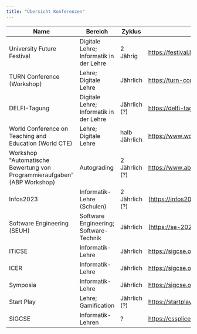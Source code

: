```yaml
---
title: "Übersicht Konferenzen"
---
```


| Name                                                                     | Bereich                                 | Zyklus         | Link                                          |
| ------------------------------------------------------------------------ | --------------------------------------- | -------------- | --------------------------------------------- |
| University Future Festival                                               | Digitale Lehre; Informatik in der Lehre | 2 Jährig       | https://festival.hfd.digital/de/              |
| TURN Conference (Workshop)                                               | Lehre; Digitale Lehre                   | Jährlich       | https://turn-conference.org/                  |
| DELFI-Tagung                                                             | Digitale Lehre; Informatik in der Lehre | Jährlich (?)   | https://delfi-tagung.de/                      |
| World Conference on Teaching and Education (World CTE)                   | Lehre; Digitale Lehre                   | halb Jährlich  | https://www.worldcte.org/                     |
| Workshop "Automatische Bewertung von Programmieraufgaben" (ABP Workshop) | Autograding                             | 2 Jährlich (?) | https://www.abp-workshop.de/                  |
| Infos2023                                                                | Informatik-Lehre (Schulen)              | 2 Jährlich (?) | [https://infos2023.informatik.uni-rostock.de  |
| Software Engineering (SEUH)                                              | Software Engineering; Software-Technik  | Jährlich       | [https://se-2023.gi.de/                       |
| ITiCSE                                                                   | Informatik-Lehre                        | Jährlich       | https://sigcse.org/events/iticse/index.html   |
| ICER                                                                     | Informatik-Lehre                        | Jährlich       | https://sigcse.org/events/icer/index.html     |
| Symposia                                                                 | Informatik-Lehre                        | Jährlich       | https://sigcse.org/events/symposia/index.html |
| Start Play                                                               | Lehre; Gamification                     | Jährlich (?)   | https://startplay-conference.com/             |
| SIGCSE                                                                   | Informatik-Lehren                       | ?              | https://cssplice.github.io/SIGCSE23/CFP.html  |

